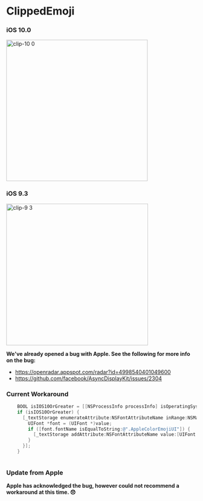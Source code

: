 # ClippedEmoji

### iOS 10.0
<img width="374" alt="clip-10 0" src="https://cloud.githubusercontent.com/assets/987706/18972179/fe36056a-864c-11e6-9dd0-d5da39c60b47.png">

### iOS 9.3
<img width="375" alt="clip-9 3" src="https://cloud.githubusercontent.com/assets/987706/18972178/fe32c6e8-864c-11e6-8197-9c4bd025b697.png">

**We've already opened a bug with Apple. See the following for more info on the bug:**
* https://openradar.appspot.com/radar?id=4998540401049600
* https://github.com/facebook/AsyncDisplayKit/issues/2304

### Current Workaround
```objective-c
    BOOL isIOS10OrGreater = [[NSProcessInfo processInfo] isOperatingSystemAtLeastVersion:(NSOperatingSystemVersion){.majorVersion = 10}];
    if (isIOS10OrGreater) {
      [_textStorage enumerateAttribute:NSFontAttributeName inRange:NSMakeRange(0, _textStorage.length) options:0 usingBlock:^(id  _Nullable value, NSRange range, BOOL * _Nonnull stop) {
        UIFont *font = (UIFont *)value;
        if ([font.fontName isEqualToString:@".AppleColorEmojiUI"]) {
          [_textStorage addAttribute:NSFontAttributeName value:[UIFont fontWithName:@"AppleColorEmoji" size:font.pointSize] range:range];
        }
      }];
    }
    
```
### Update from Apple
**Apple has acknowledged the bug, however could not recommend a workaround at this time. 😞**

